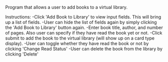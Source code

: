 Program that allows a user to add books to a virtual library.

Instructions:
-Click 'Add Book to Library' to view input fields. This will bring up a list of fields.
-User can hide the list of fields again by simply clicking the 'Add Book to Library' button again.
-Enter book title, author, and number of pages. Also user can specify if they have read the book yet or not.
-Click submit to add the book to the virtual library (will show up on a card type display).
-User can toggle whether they have read the book or not by clicking 'Change Read Status'
-User can delete the book from the library by clicking 'Delete'